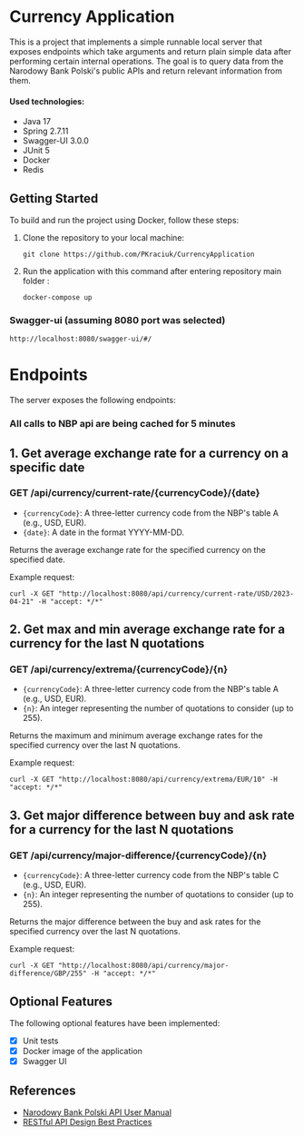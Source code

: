 # Currency Application

This is a  project that implements a simple runnable local server that exposes endpoints which take arguments and
return plain simple data after performing certain internal operations. 
The goal is to query data from the Narodowy Bank Polski's public APIs and return relevant information from them.
#### Used technologies:
* Java 17
* Spring 2.7.11
* Swagger-UI 3.0.0
* JUnit 5
* Docker
* Redis

## Getting Started

To build and run the project using Docker, follow these steps:

1. Clone the repository to your local machine: 
   ```
   git clone https://github.com/PKraciuk/CurrencyApplication
   ```
2. Run the application with this command after entering repository main folder : 
   ```
   docker-compose up
   ```

### Swagger-ui (assuming 8080 port was selected)
``` 
http://localhost:8080/swagger-ui/#/
```
# Endpoints

 The server exposes the following endpoints:
### All calls to NBP api are being cached for 5 minutes

## 1. Get average exchange rate for a currency on a specific date
### GET /api/currency/current-rate/{currencyCode}/{date}
- `{currencyCode}`: A three-letter currency code from the NBP's table A (e.g., USD, EUR).
- `{date}`: A date in the format YYYY-MM-DD.

Returns the average exchange rate for the specified currency on the specified date.

Example request:
```
curl -X GET "http://localhost:8080/api/currency/current-rate/USD/2023-04-21" -H "accept: */*"
```


## 2. Get max and min average exchange rate for a currency for the last N quotations
### GET /api/currency/extrema/{currencyCode}/{n}
- `{currencyCode}`: A three-letter currency code from the NBP's table A (e.g., USD, EUR).
- `{n}`: An integer representing the number of quotations to consider (up to 255).

Returns the maximum and minimum average exchange rates for the specified currency over the last N quotations.

Example request:
```
curl -X GET "http://localhost:8080/api/currency/extrema/EUR/10" -H "accept: */*"
```

## 3. Get major difference between buy and ask rate for a currency for the last N quotations
### GET /api/currency/major-difference/{currencyCode}/{n}

- `{currencyCode}`: A three-letter currency code from the NBP's table C (e.g., USD, EUR).
- `{n}`: An integer representing the number of quotations to consider (up to 255).

Returns the major difference between the buy and ask rates for the specified currency over the last N quotations.

Example request:
```
curl -X GET "http://localhost:8080/api/currency/major-difference/GBP/255" -H "accept: */*"
```

## Optional Features

The following optional features have been implemented:

- [x] Unit tests
- [x] Docker image of the application
- [x] Swagger UI 

## References

- [Narodowy Bank Polski API User Manual](http://api.nbp.pl/)
- [RESTful API Design Best Practices](https://learn.microsoft.com/en-us/azure/architecture/best-practices/api-design)